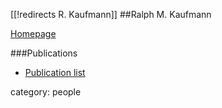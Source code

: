 [[!redirects R. Kaufmann]]
##Ralph M. Kaufmann

[Homepage](https://www.math.purdue.edu/~rkaufman/)

###Publications

* [Publication list](https://www.math.purdue.edu/~rkaufman/pubs.html)

category: people